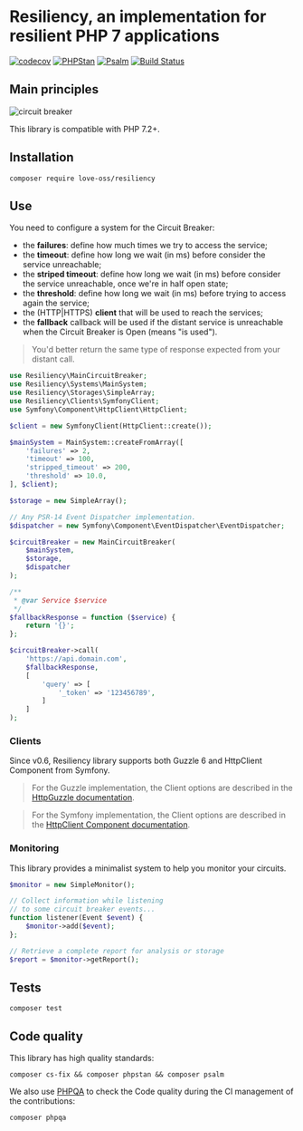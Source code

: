 # Resiliency, an implementation for resilient PHP 7 applications

[![codecov](https://codecov.io/gh/loveOSS/resiliency/branch/master/graph/badge.svg)](https://codecov.io/gh/loveOSS/resiliency) [![PHPStan](https://img.shields.io/badge/PHPStan-Level%207-brightgreen.svg?style=flat&logo=php)](https://shields.io/#/) [![Psalm](https://img.shields.io/badge/Psalm-Level%20Max-brightgreen.svg?style=flat&logo=php)](https://shields.io/#/) [![Build Status](https://travis-ci.com/loveOSS/resiliency.svg?branch=master)](https://travis-ci.com/loveOSS/resiliency) 

## Main principles

![circuit breaker](https://user-images.githubusercontent.com/1247388/49721725-438bd700-fc63-11e8-8498-82ca681b15fb.png)

This library is compatible with PHP 7.2+.

## Installation

```
composer require love-oss/resiliency
```

## Use

You need to configure a system for the Circuit Breaker:

* the **failures**: define how much times we try to access the service;
* the **timeout**: define how long we wait (in ms) before consider the service unreachable;
* the **striped timeout**: define how long we wait (in ms) before consider the service unreachable, once we're in half open state;
* the **threshold**: define how long we wait (in ms) before trying to access again the service;
* the (HTTP|HTTPS) **client** that will be used to reach the services;
* the **fallback** callback will be used if the distant service is unreachable when the Circuit Breaker is Open (means "is used"). 

> You'd better return the same type of response expected from your distant call.

```php
use Resiliency\MainCircuitBreaker;
use Resiliency\Systems\MainSystem;
use Resiliency\Storages\SimpleArray;
use Resiliency\Clients\SymfonyClient;
use Symfony\Component\HttpClient\HttpClient;

$client = new SymfonyClient(HttpClient::create());

$mainSystem = MainSystem::createFromArray([
    'failures' => 2,
    'timeout' => 100,
    'stripped_timeout' => 200,
    'threshold' => 10.0,
], $client);

$storage = new SimpleArray();

// Any PSR-14 Event Dispatcher implementation.
$dispatcher = new Symfony\Component\EventDispatcher\EventDispatcher;

$circuitBreaker = new MainCircuitBreaker(
    $mainSystem,
    $storage,
    $dispatcher
);

/**
 * @var Service $service
 */
$fallbackResponse = function ($service) {
    return '{}';
};

$circuitBreaker->call(
    'https://api.domain.com',
    $fallbackResponse,
    [
        'query' => [
            '_token' => '123456789',
        ]
    ]
);
```

### Clients

Since v0.6, Resiliency library supports both Guzzle 6 and HttpClient Component from Symfony.

> For the Guzzle implementation, the Client options are described
> in the [HttpGuzzle documentation](http://docs.guzzlephp.org/en/stable/index.html).

> For the Symfony implementation, the Client options are described
> in the [HttpClient Component documentation](https://symfony.com/doc/current/components/http_client.html).

### Monitoring

This library provides a minimalist system to help you monitor your circuits.

```php
$monitor = new SimpleMonitor();

// Collect information while listening
// to some circuit breaker events...
function listener(Event $event) {
    $monitor->add($event);
};

// Retrieve a complete report for analysis or storage
$report = $monitor->getReport();
```

## Tests

```
composer test
```

## Code quality

This library has high quality standards:

```
composer cs-fix && composer phpstan && composer psalm
```

We also use [PHPQA](https://github.com/EdgedesignCZ/phpqa#phpqa) to check the Code quality
during the CI management of the contributions:

```
composer phpqa
```
